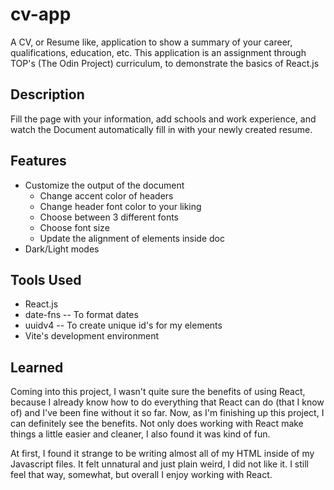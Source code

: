 <!-- 
Start: 10/21/23, midnight 
End: 10/28/23
-->
# cv-app
A CV, or Resume like, application to show a summary of your career, qualifications, education, etc.
This application is an assignment through TOP's (The Odin Project) curriculum, to demonstrate the basics of React.js

## Description
Fill the page with your information, add schools and work experience, and watch the Document automatically fill in with your newly created resume.

## Features
- Customize the output of the document
	- Change accent color of headers
	- Change header font color to your liking
	- Choose between 3 different fonts
	- Choose font size
	- Update the alignment of elements inside doc
- Dark/Light modes

## Tools Used
- React.js
- date-fns -- To format dates
- uuidv4 -- To create unique id's for my elements
- Vite's development environment

## Learned
Coming into this project, I wasn't quite sure the benefits of using React, because I already know how to do everything that React can do (that I know of) and I've been fine without it so far. Now, as I'm finishing up this project, I can definitely see the benefits. Not only does working with React make things a little easier and cleaner, I also found it was kind of fun.

At first, I found it strange to be writing almost all of my HTML inside of my Javascript files. It felt unnatural and just plain weird, I did not like it. I still feel that way, somewhat, but overall I enjoy working with React.
